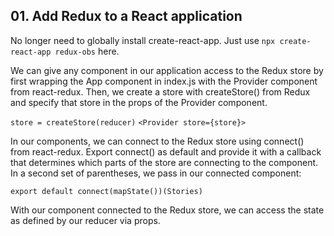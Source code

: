 ## 01. Add Redux to a React application

<Timestamp start="0:00" end="0:30">
    
No longer need to globally install create-react-app. Just use `npx create-react-app redux-obs` here.

</Timestamp>

We can give any component in our application access to the Redux store by first wrapping the App component in index.js with the Provider component from react-redux. Then, we create a store with createStore() from Redux and specify that store in the props of the Provider component.

`store = createStore(reducer)`
`<Provider store={store}>`

In our components, we can connect to the Redux store using connect() from react-redux. Export connect() as default and provide it with a callback that determines which parts of the store are connecting to the component. In a second set of parentheses, we pass in our connected component:

`export default connect(mapState())(Stories)`

With our component connected to the Redux store, we can access the state as defined by our reducer via props.
